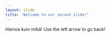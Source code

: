 ```yaml
---
layout: slide
title: "Welcome to our second slide!"
---
```

Hienoa kuin mikä!
Use the left arrow to go back!
